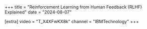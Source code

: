 +++
title = "Reinforcement Learning from Human Feedback (RLHF) Explained"
date = "2024-08-07"

[extra]
video = "T_X4XFwKX8k"
channel = "IBMTechnology"
+++